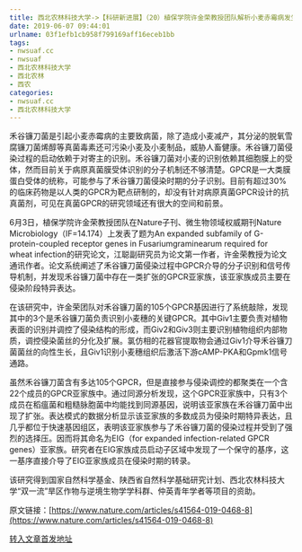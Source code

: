 ```yaml
---
title: 西北农林科技大学->【科研新进展】（20）植保学院许金荣教授团队解析小麦赤霉病发生过程中的分子识别和信号传导机制 | nwsuaf.cc
date: 2019-06-07 09:44:01
urlname: 03f1efb1cb958f799169aff16eceb1bb
tags: 
- nwsuaf.cc
- nwsuaf
- 西北农林科技大学
- 西北农林
- 西农
categories:
- nwsuaf.cc
- 西北农林科技大学
---
```



禾谷镰刀菌是引起小麦赤霉病的主要致病菌，除了造成小麦减产，其分泌的脱氧雪腐镰刀菌烯醇等真菌毒素还可污染小麦及小麦制品，威胁人畜健康。禾谷镰刀菌侵染过程的启动依赖于对寄主的识别。禾谷镰刀菌对小麦的识别依赖其细胞膜上的受体，然而目前关于病原真菌膜受体识别的分子机制还不够清楚。GPCR是一大类膜蛋白受体的统称，可能参与了禾谷镰刀菌侵染时期的分子识别。目前有超过30%的临床药物是以人类的GPCR为靶点研制的，却没有针对病原真菌GPCR设计的抗真菌剂，可见在真菌GPCR的研究领域还有很大的空间和前景。

6月3日，植保学院许金荣教授团队在Nature子刊、微生物领域权威期刊Nature Microbiology（IF=14.174）上发表了题为An expanded subfamily of G-protein-coupled receptor genes in Fusariumgraminearum required for wheat infection的研究论文，江聪副研究员为论文第一作者，许金荣教授为论文通讯作者。论文系统阐述了禾谷镰刀菌侵染过程中GPCR介导的分子识别和信号传导机制，并发现禾谷镰刀菌中存在一类扩张的GPCR亚家族，该亚家族成员主要在侵染阶段特异表达。

在该研究中，许金荣团队对禾谷镰刀菌的105个GPCR基因进行了系统敲除，发现其中的3个是禾谷镰刀菌负责识别小麦穗的关键GPCR。其中Giv1主要负责对植物表面的识别并调控了侵染结构的形成，而Giv2和Giv3则主要识别植物组织内部物质，调控侵染菌丝的分化及扩展。氯仿相的花器官提取物会通过Giv1介导禾谷镰刀菌菌丝的向性生长，且Giv1识别小麦穗组织后激活下游cAMP-PKA和Gpmk1信号通路。

虽然禾谷镰刀菌含有多达105个GPCR，但是直接参与侵染调控的都聚类在一个含22个成员的GPCR亚家族中。通过同源分析发现，这个GPCR亚家族中，只有3个成员在稻瘟菌和粗糙脉胞菌中均能找到同源基因，说明该亚家族在禾谷镰刀菌中出现了扩张。表达模式的数据分析显示该亚家族的多数成员为侵染时期特异表达，且几乎都位于快速基因组区，表明该亚家族参与了禾谷镰刀菌的侵染过程并受到了强烈的选择压。因而将其命名为EIG（for expanded infection-related GPCR genes）亚家族。研究者在EIG家族成员启动子区域中发现了一个保守的基序，这一基序直接介导了EIG亚家族成员在侵染时期的转录。

该研究得到国家自然科学基金、陕西省自然科学基础研究计划、西北农林科技大学“双一流”旱区作物与逆境生物学学科群、仲英青年学者等项目的资助。

原文链接：[https://www.nature.com/articles/s41564-019-0468-8](https://www.nature.com/articles/s41564-019-0468-8)





[转入文章首发地址](https://news.nwsuaf.edu.cn/xnxw/90055.htm)
